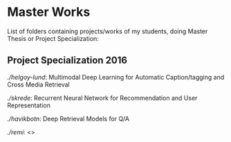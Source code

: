 # Master Works

List of folders containing projects/works of my students, doing Master Thesis or Project Specialization:

## Project Specialization 2016
_./helgoy-lund_: Multimodal Deep Learning for Automatic Caption/tagging and Cross Media Retrieval

_./skrede_: Recurrent Neural Network for Recommendation and User Representation

_./havikbotn_: Deep Retrieval Models for Q/A

_./remi_: <>

